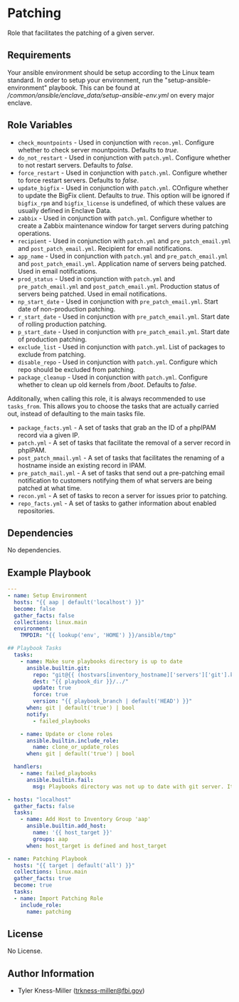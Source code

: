 # Patching

Role that facilitates the patching of a given server.

## Requirements

Your ansible environment should be setup according to the Linux team standard. In order to setup your environment, run the "setup-ansible-environment" playbook. This can be found at */common/ansible/enclave_data/setup-ansible-env.yml* on every major enclave.

## Role Variables

- `check_mountpoints` - Used in conjunction with `recon.yml`. Configure whether to check server mountpoints. Defaults to *true*.
- `do_not_restart` - Used in conjunction with `patch.yml`. Configure whether to not restart servers. Defaults to *false*.
- `force_restart` - Used in conjunction with `patch.yml`. Configure whether to force restart servers. Defaults to *false*.
- `update_bigfix` - Used in conjunction with `patch.yml`. COnfigure whether to update the BigFix client. Defaults to *true*. This option will be ignored if `bigfix_rpm` and `bigfix_license` is undefined, of which these values are usually defined in Enclave Data.
- `zabbix` - Used in conjunction with `patch.yml`. Configure whether to create a Zabbix maintenance window for target servers during patching operations.
- `recipient` - Used in conjunction with `patch.yml` and `pre_patch_email.yml` and `post_patch_email.yml`. Recipient for email notifications.
- `app_name` - Used in conjunction with `patch.yml` and `pre_patch_email.yml` and `post_patch_email.yml`. Application name of servers being patched. Used in email notifications.
- `prod_status` - Used in conjunction with `patch.yml` and `pre_patch_email.yml` and `post_patch_email.yml`. Production status of servers being patched. Used in email notifications. 
- `np_start_date` - Used in conjunction with `pre_patch_email.yml`. Start date of non-production patching.
- `r_start_date` - Used in conjunction with `pre_patch_email.yml`. Start date of rolling production patching.
- `p_start_date` - Used in conjunction with `pre_patch_email.yml`. Start date of production patching.
- `exclude_list` - Used in conjunction with `patch.yml`. List of packages to exclude from patching.
- `disable_repo` - Used in conjunction with `patch.yml`. Configure which repo should be excluded from patching.
- `package_cleanup` - Used in conjunction with `patch.yml`. Configure whether to clean up old kernels from */boot*. Defaults to *false*.

Additonally, when calling this role, it is always recommended to use `tasks_from`. This allows you to choose the tasks that are actually carried out, instead of defaulting to the main tasks file.

- `package_facts.yml` - A set of tasks that grab an the ID of a phpIPAM record via a given IP.
- `patch.yml` - A set of tasks that facilitate the removal of a server record in phpIPAM.
- `post_patch_mmail.yml` - A set of tasks that facilitates the renaming of a hostname inside an existing record in IPAM.
- `pre_patch_mail.yml` - A set of tasks that send out a pre-patching email notification to customers notifying them of what servers are being patched at what time.
- `recon.yml` - A set of tasks to recon a server for issues prior to patching.
- `repo_facts.yml` - A set of tasks to gather information about enabled repositories.

## Dependencies

No dependencies.

## Example Playbook

```yaml
---
- name: Setup Environment
  hosts: "{{ aap | default('localhost') }}"
  become: false
  gather_facts: false
  collections: linux.main
  environment:
    TMPDIR: "{{ lookup('env', 'HOME') }}/ansible/tmp"

## Playbook Tasks
  tasks:
    - name: Make sure playbooks directory is up to date
      ansible.builtin.git:
        repo: "git@{{ (hostvars[inventory_hostname]['servers']['git'].keys()| list)[0] }}:linux-team/playbooks.git"
        dest: "{{ playbook_dir }}/../"
        update: true
        force: true
        version: "{{ playbook_branch | default('HEAD') }}"
      when: git | default('true') | bool
      notify:
        - failed_playbooks

    - name: Update or clone roles
      ansible.builtin.include_role:
        name: clone_or_update_roles
      when: git | default('true') | bool

  handlers:
    - name: failed_playbooks
      ansible.builtin.fail:
        msg: Playbooks directory was not up to date with git server. It has been updated. Please run new-build playbook again.

- hosts: "localhost"
  gather_facts: false
  tasks:
    - name: Add Host to Inventory Group 'aap'
      ansible.builtin.add_host:
        name: '{{ host_target }}'
        groups: aap
      when: host_target is defined and host_target

- name: Patching Playbook
  hosts: "{{ target | default('all') }}"
  collections: linux.main
  gather_facts: true
  become: true
  tasks:
  - name: Import Patching Role
    include_role:
      name: patching
```

## License

No License.

## Author Information

- Tyler Kness-Miller (trkness-miller@fbi.gov)
